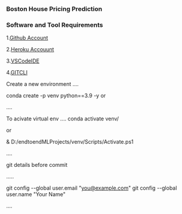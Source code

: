 ### Boston House Pricing Prediction
### Software  and Tool Requirements
1.[Github Account](https://github.com)
   
2.[Heroku Accouunt](httpa://heroku.com)
   
3.[VSCodeIDE](https://code.visualstudio.com)
   
4.[GITCLI](https://git-scm.com/book/en/v2/Getting-Started-The-Command-Line)

Create a new environment
....

conda create -p venv python==3.9 -y
or 
 
....

To acivate virtual env
....
conda activate venv/


or

& D:/endtoendMLProjects/venv/Scripts/Activate.ps1

....

git  details before commit

.....

git config --global user.email "you@example.com"
git config --global user.name "Your Name"

....
